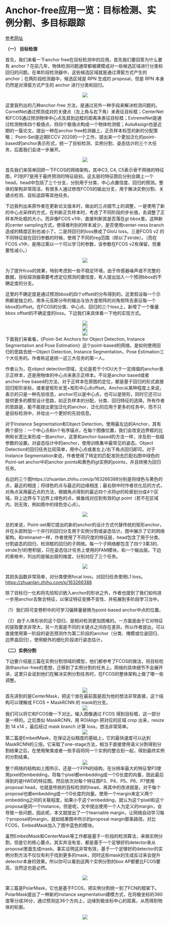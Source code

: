 #  Anchor-free应用一览：目标检测、实例分割、多目标跟踪

[参考网址](https://zhuanlan.zhihu.com/p/163266388) 

**（一） 目标检测**

首先，我们来看一下anchor free在目标检测中的应用。首先我们要回答为什么要有 anchor？在前几年，物体检测问题通常都被建模成对一些候选区域进行分类和回归的问题。在单阶段检测器中，这些候选区域就是通过滑窗方式产生的 anchor；在两阶段检测器中，候选区域是 RPN 生成的 proposal，但是 RPN 本身仍然是对滑窗方式产生的 anchor 进行分类和回归。


<div  align=center>
<img src="../images/afd0.jpg">
</div>

这里我列出的几种anchor-free 方法，是通过另外一种手段来解决检测问题的。CornetNet通过预测成对的关键点（左上角与右下角）来表征目标框；CenterNet和FCOS通过预测物体中心点及其到边框的距离来表征目标框；ExtremeNet是通过检测物体四个极值点，将四个极值点构成一个物体检测框；AutoAssign也是近期的一篇论文，提出一种在anchor free检测器上，正负样本标签的新的分配策略； Point-Set是近期ECCV 2020的一个工作，提出来一个更加泛化的point-based的anchor表示形式，统一了目标检测、实例分割、姿态估计的三个大任务，后面我们会进一步展开。

<div  align=center>
<img src="../images/afd1.jpg">
</div>

首先我们来简单回顾一下FCOS的网络架构，其中C3, C4, C5表示骨干网络的特征图，P3到P7是用于最终预测的特征级别。这五层的特征图后分别会跟上一个head，head中包括了三个分支，分别用于分类、中心点置信度、回归的预测。整体的架构非常简洁，有很多人通过修改FCOS的输出分支，用于解决实例分割、关键点检测、目标追踪等其他任务。

下边我列出来原作者在更新论文版本时，做出的三点细节上的调整，一是使用了新的中心点采样的方式，在判断正负样本时，考虑了不同阶段的步长值，去调整了正样本所处框的大小​。而非像FCOS v1中，直接判断其是否落在gt bbox里。这种新的center sampling方式，使得难判别的样本减少，是否使用center-ness branch造成的精度区别也减小了。二是将回归的loss换成了GIoU loss。三是FCOS v2 的不同特征层在回归参数的时候，使用了不同的reg范围（除以了stride）。（而在FCOS v1中，是用过乘以一个可以学习的参数，该参数在FCOS v2有保留，但重要性减小。）

<div  align=center>
<img src="../images/afd2.jpg">
</div>

为了提升fcos的效果，特别考虑到一些不稳定环境，由于传感器噪声或不完整的数据，目标探测器需要考虑定位预测的置信度，有人提出加入一个预测bbox的不确定度的分支。

这里的不确定度是通过预测bbox的四个offset的分布得到的。这里假设每一个示例都是独立的，用多元高斯分布的输出与协方差矩阵的对角矩阵去表征每一个bbox的offset。在FCOS的分类、中心点、回归的三个loss上，新增了一个衡量bbox offset的不确定度的loss。下边我们来具体看一下他的实现方式。

<div  align=center>
<img src="../images/afd3.jpg">
</div>

<div  align=center>
<img src="../images/afd3a.jpg">
</div>


<div  align=center>
<img src="../images/afd4.jpg">
</div>
下面我们来看看，《Point-Set Anchors for Object Detection, Instance Segmentation and Pose Estimation》这个point-based的网络，是如何使用回归的思路去统一Object Detection, Instance Segmentation，Pose Estimation三个大任务的。作者称这是统一这三大任务的第一人。

作者认为，在object detection领域，无论是若干个IOU大于一定阈值的anchor表示正样本，还是用物体的中心点来表示正样本。不论是anchor based或者anchor-free based的方法，对于正样本在原图的定位，都是基于回归的形式直接回归矩形坐标，或者是矩形长宽+矩形中心点offset。Anchor从某种程度上来说，表示的只是一种先验信息，anchor可以是中心点，也可以是矩形，同时它还可以提供更多的模型设计思路，如正负样本的分配，分类、回归特征的选择。所有作者的思路是，能不能提出更加泛化的anchor，泛化的应用于更多的任务中，而不只是目标检测中，并给出一个更好的先验信息。

对于Instance Segmentation和Object Detection，使用最左边的Anchor，其有两个部分：一个中心点和n个有序锚点，在每个图像位置，我们会改变边界框的比例和长宽比来形成一些anchor，这里和anchor-based的方法一样，涉及到一些超参数的设置。对姿态估计中的anchor，使用训练集中最常见的姿态。Object Detection的回归任务比较简单，用中心点或者左上/右下角点回归即可。对于Instance Segmentation来说，作者使用了特定的匹配准则去匹配右图中绿色的Point-set anchor中的anchor points和黄色的gt实例的points，并且转换为回归任务。

右边的三个图https://zhuanlan.zhihu.com/p/163266388分别是将绿色与黄色的点，最近的相连；将绿色的点与最近的边缘相连；最右侧中时作者优化后的方式，对角点采用最近点的方法，根据角点得到的最近四个点将gt的轮廓划分成4个区域。将上边界与下边界上绿色的点，做垂线对应到有效的gt point（若不在区域内，则无效，例如图中的绿色空心点）。

<div  align=center>
<img src="../images/afd5.jpg">
</div>

总的来说，Point-set用它提出的新的anchor的设计方式代替传统的矩形anchor，并在头部附加一个并行的回归分支用于实例分割或姿态估计。图中展示了它的网络架构，和retinanet一样，作者使用了不同尺度的特征层，head包含了用于分类、分割姿态的回归、检测框的回归的子网络。每一个子网络都包含了四个3乘3的、stride为1的卷积层，只在姿态估计任务上使用的FAM模块，和一个输出层。下边的表格中，列出的是输出层的维度，分别对应了三个任务。

<div  align=center>
<img src="../images/afd6.jpg">
</div>

其损失函数非常简单，对分类使用focal loss，对回归任务使用L1 loss。https://zhuanlan.zhihu.com/p/163266388

除了目标归一化和将先验知识嵌入anchor的形状之外，作者也提到了我们如何进一步用anchor去聚合特征，以保证特征变换不变性、并拓展到多阶段学习当中。

（1）我们将可变卷积中的可学习偏移量替换为point-based anchor中点的位置。

（2）由于人体形状的这个回归，是相对检测更加困难的。一方面是由于它对特征的提取要求非常大，另一方面是不同的关键点之间存在差异。所以作者提出，可以直接使用第一阶段的姿态预测作为第二阶段的anchor（分类、掩模或位姿回归、边界盒回归），使用额外的细化阶段进行姿态估计。


**（二）实例分割**

下边要介绍是三篇在实例分割领域的模型，他们都参考了FCOS的做法，将目标检测中anchor-free的思想，迁移到了实例分割的任务上。网络的具体细节不会展开讲，这里只会说到他们在解决实例分割任务时，在FCOS的整体架构上做了哪一些调整。

<div  align=center>
<img src="../images/afd7.jpg">
</div>
首先讲到的是CenterMask，把这个放在最前面是因为他的想法非常直接，这个结构可以理解成 FCOS + MaskRCNN 的 mask的分支。
<div  align=center>
<img src="../images/afd8.jpg">
</div>
我们可以将它和FCOS做一下对比，输入图像通过 FCOS 得到目标框，这一部分是一样的。之后类似 MaskRCNN，用 ROIAlign 把对应的区域 crop 出来，resize 到 14 x14 ，最后经过 mask branch 计算 loss。想法非常简单。

<div  align=center>
<img src="../images/afd9.jpg">
</div>
第二篇是EmbedMask，在保证近似精度的基础上，它的最快速度可以达到MaskRCNN的三倍。它采取了one-stage方法，相当于直接使用语义分割得到分割结果之后，在使用聚类或者一些手段将同一个实例的整合到一起，得到最终实例的分割结果。
<div  align=center>
<img src="../images/afd10.jpg">
</div>
整个网络的结构如上图所示，还是一个FPN的结构，在分辨率最大的特征曾P3使用pixel的embedding，将每个pixel都embedding成一个D长度的向量，因此最后得到的是HWD的特征图。然后依次对每个特征图P3、P4、P5、P6、P7使用proposal head，也就是传统的目标检测的head，再其中的改进就是，对于每个proposal也都embedding成一个D长度的向量。使用一个margin来定义两个embedding之间的关联程度，如果小于这个embedding，就认为这个pixel和这个proposal是同一个instance。但是呢，文中提出使用一个人为定义的margin，会导致一些问题，因此呢，本文就提出了一个learnable margin，让网络自动学习每个proposal的margin，就如结果图中所示的proposal margin那条路径。对比FCOS，EmbedMask加入了图中蓝色的模块。

虽然EmbedMask和CenterMask等工作都是基于一阶段的检测算法，来做实例分割，但是它的核心要点，其实并没有变，都是基于一个足够好的detector来从proposal里面生成mask。事实证明这非常有效，基于一个足够好的detector的实例分割方法不仅仅有利于找到更多的mask，同时这些mask的生成反过来会提升detector本身的效果。所以你可以看到这两个实例分割的box AP都要比FCOS要高，当然这也是必然。
<div  align=center>
<img src="../images/afd11.jpg">
</div>

第三篇是PolarMask，它也是基于FCOS，把实例分割统一到了FCN的框架下。PolarMask提出了一种新的instance segmentation建模方式，在将极坐标的360度等分成36分，通过预测这36个方向上，边缘到极坐标中心的距离，从而得到物体的轮廓。
<div  align=center>
<img src="../images/afd12.jpg">
</div>





